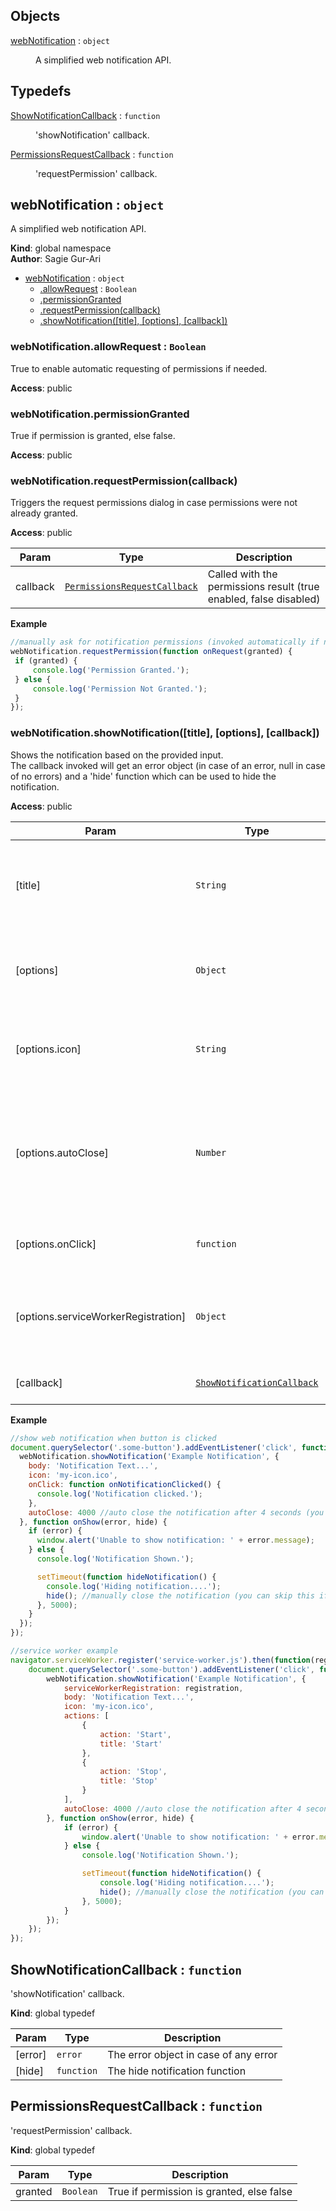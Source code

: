 ## Objects

<dl>
<dt><a href="#webNotification">webNotification</a> : <code>object</code></dt>
<dd><p>A simplified web notification API.</p>
</dd>
</dl>

## Typedefs

<dl>
<dt><a href="#ShowNotificationCallback">ShowNotificationCallback</a> : <code>function</code></dt>
<dd><p>&#39;showNotification&#39; callback.</p>
</dd>
<dt><a href="#PermissionsRequestCallback">PermissionsRequestCallback</a> : <code>function</code></dt>
<dd><p>&#39;requestPermission&#39; callback.</p>
</dd>
</dl>

<a name="webNotification"></a>

## webNotification : <code>object</code>
A simplified web notification API.

**Kind**: global namespace  
**Author**: Sagie Gur-Ari  

* [webNotification](#webNotification) : <code>object</code>
    * [.allowRequest](#webNotification.allowRequest) : <code>Boolean</code>
    * [.permissionGranted](#webNotification.permissionGranted)
    * [.requestPermission(callback)](#webNotification.requestPermission)
    * [.showNotification([title], [options], [callback])](#webNotification.showNotification)

<a name="webNotification.allowRequest"></a>

### webNotification.allowRequest : <code>Boolean</code>
True to enable automatic requesting of permissions if needed.

**Access**: public  
<a name="webNotification.permissionGranted"></a>

### webNotification.permissionGranted
True if permission is granted, else false.

**Access**: public  
<a name="webNotification.requestPermission"></a>

### webNotification.requestPermission(callback)
Triggers the request permissions dialog in case permissions were not already granted.

**Access**: public  

| Param | Type | Description |
| --- | --- | --- |
| callback | [<code>PermissionsRequestCallback</code>](#PermissionsRequestCallback) | Called with the permissions result (true enabled, false disabled) |

**Example**  
```js
//manually ask for notification permissions (invoked automatically if needed and allowRequest=true)
webNotification.requestPermission(function onRequest(granted) {
 if (granted) {
     console.log('Permission Granted.');
 } else {
     console.log('Permission Not Granted.');
 }
});
```
<a name="webNotification.showNotification"></a>

### webNotification.showNotification([title], [options], [callback])
Shows the notification based on the provided input.<br>
The callback invoked will get an error object (in case of an error, null in
case of no errors) and a 'hide' function which can be used to hide the notification.

**Access**: public  

| Param | Type | Default | Description |
| --- | --- | --- | --- |
| [title] | <code>String</code> |  | The notification title text (defaulted to empty string if null is provided) |
| [options] | <code>Object</code> |  | Holds the notification data (web notification API spec for more info) |
| [options.icon] | <code>String</code> | <code>/favicon.ico</code> | The notification icon (defaults to the website favicon.ico) |
| [options.autoClose] | <code>Number</code> |  | Auto closes the notification after the provided amount of millies (0 or undefined for no auto close) |
| [options.onClick] | <code>function</code> |  | An optional onclick event handler |
| [options.serviceWorkerRegistration] | <code>Object</code> |  | Optional service worker registeration used to show the notification |
| [callback] | [<code>ShowNotificationCallback</code>](#ShowNotificationCallback) |  | Called after the show is handled. |

**Example**  
```js
//show web notification when button is clicked
document.querySelector('.some-button').addEventListener('click', function onClick() {
  webNotification.showNotification('Example Notification', {
    body: 'Notification Text...',
    icon: 'my-icon.ico',
    onClick: function onNotificationClicked() {
      console.log('Notification clicked.');
    },
    autoClose: 4000 //auto close the notification after 4 seconds (you can manually close it via hide function)
  }, function onShow(error, hide) {
    if (error) {
      window.alert('Unable to show notification: ' + error.message);
    } else {
      console.log('Notification Shown.');

      setTimeout(function hideNotification() {
        console.log('Hiding notification....');
        hide(); //manually close the notification (you can skip this if you use the autoClose option)
      }, 5000);
    }
  });
});

//service worker example
navigator.serviceWorker.register('service-worker.js').then(function(registration) {
    document.querySelector('.some-button').addEventListener('click', function onClick() {
        webNotification.showNotification('Example Notification', {
            serviceWorkerRegistration: registration,
            body: 'Notification Text...',
            icon: 'my-icon.ico',
            actions: [
                {
                    action: 'Start',
                    title: 'Start'
                },
                {
                    action: 'Stop',
                    title: 'Stop'
                }
            ],
            autoClose: 4000 //auto close the notification after 4 seconds (you can manually close it via hide function)
        }, function onShow(error, hide) {
            if (error) {
                window.alert('Unable to show notification: ' + error.message);
            } else {
                console.log('Notification Shown.');

                setTimeout(function hideNotification() {
                    console.log('Hiding notification....');
                    hide(); //manually close the notification (you can skip this if you use the autoClose option)
                }, 5000);
            }
        });
    });
});
```
<a name="ShowNotificationCallback"></a>

## ShowNotificationCallback : <code>function</code>
'showNotification' callback.

**Kind**: global typedef  

| Param | Type | Description |
| --- | --- | --- |
| [error] | <code>error</code> | The error object in case of any error |
| [hide] | <code>function</code> | The hide notification function |

<a name="PermissionsRequestCallback"></a>

## PermissionsRequestCallback : <code>function</code>
'requestPermission' callback.

**Kind**: global typedef  

| Param | Type | Description |
| --- | --- | --- |
| granted | <code>Boolean</code> | True if permission is granted, else false |

